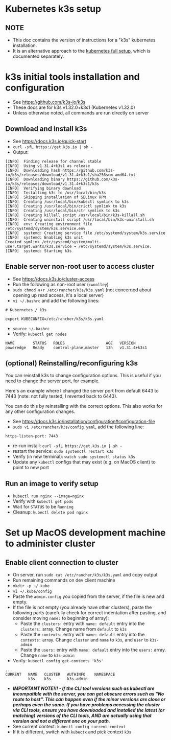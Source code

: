 # Kubernetes k3s setup

## NOTE

- This doc contains the version of instructions for a "k3s" kubernetes installation.
- It is an alternative approach to the [kubernetes full setup](./kubernetes_full_setup.md), which is documented separately.

# k3s initial tools installation and configuration

- See https://github.com/k3s-io/k3s
- These docs are for k3s v1.32.0+k3s1 (Kubernetes v1.32.0)
- Unless otherwise noted, all commands are run directly on server

## Download and install k3s

- See https://docs.k3s.io/quick-start
- `curl -sfL https://get.k3s.io | sh -`
- Output:
```
[INFO]  Finding release for channel stable
[INFO]  Using v1.31.4+k3s1 as release
[INFO]  Downloading hash https://github.com/k3s-io/k3s/releases/download/v1.31.4+k3s1/sha256sum-amd64.txt
[INFO]  Downloading binary https://github.com/k3s-io/k3s/releases/download/v1.31.4+k3s1/k3s
[INFO]  Verifying binary download
[INFO]  Installing k3s to /usr/local/bin/k3s
[INFO]  Skipping installation of SELinux RPM
[INFO]  Creating /usr/local/bin/kubectl symlink to k3s
[INFO]  Creating /usr/local/bin/crictl symlink to k3s
[INFO]  Creating /usr/local/bin/ctr symlink to k3s
[INFO]  Creating killall script /usr/local/bin/k3s-killall.sh
[INFO]  Creating uninstall script /usr/local/bin/k3s-uninstall.sh
[INFO]  env: Creating environment file /etc/systemd/system/k3s.service.env
[INFO]  systemd: Creating service file /etc/systemd/system/k3s.service
[INFO]  systemd: Enabling k3s unit
Created symlink /etc/systemd/system/multi-user.target.wants/k3s.service → /etc/systemd/system/k3s.service.
[INFO]  systemd: Starting k3s
```

## Enable server non-root user to access cluster

- See https://docs.k3s.io/cluster-access
- Run the following as non-root user (`cwoolley`)
- `sudo chmod a+r /etc/rancher/k3s/k3s.yaml` (not concerned about opening up read access, it's a local server)
- `vi ~/.bashrc` and add the following lines:
```
# Kubernetes / k3s

export KUBECONFIG=/etc/rancher/k3s/k3s.yaml
```
- `source ~/.bashrc`
- Verify: `kubectl get nodes`
```
NAME        STATUS   ROLES                  AGE   VERSION
poweredge   Ready    control-plane,master   13h   v1.31.4+k3s1
```

## (optional) Reinstalling/reconfiguring k3s


You can reinstall k3s to change configuration options. This is useful if you need to change the server port, for example.

Here's an example where I changed the server port from default 6443 to 7443 (note: not fully tested, I reverted back to 6443).

You can do this by reinstalling with the correct options. This also works for any other configuration changes.

- See https://docs.k3s.io/installation/configuration#configuration-file
- `sudo vi /etc/rancher/k3s/config.yaml`, add the following line:
```
https-listen-port: 7443
```
- re-run install: `curl -sfL https://get.k3s.io | sh -`
- restart the service: `sudo systemctl restart k3s`
- Verify (in new terminal): `watch sudo systemctl status k3s`
- Update any `kubectl` configs that may exist (e.g. on MacOS client) to point to new port

## Run an image to verify setup

- `kubectl run nginx --image=nginx`
- Verify with `kubectl get pods`
- Wait for `STATUS` to be `Running`
- Cleanup: `kubectl delete pod nginx`

# Set up MacOS development machine to administer cluster

## Enable client connection to cluster

- On server, run `sudo cat /etc/rancher/k3s/k3s.yaml` and copy output
- Run remaining commands on dev client machine
- `mkdir -p ~/.kube`
- `vi ~/.kube/config`
- Paste the `admin.config` you copied from the server, if the file is new and empty.
- If the file is not empty (you already have other clusters), paste the following parts (carefully check for correct indentation after pasting, and consider moving `name:` to beginning of array):
    - Paste the `clusters:` entry with `name: default` entry into the `clusters:` array. Change name from `default` to `k3s`
    - Paste the `contexts:` entry with `name: default` entry into the `contexts:` array. Change `cluster` and `name` to `k3s`, and `user` to `k3s-admin`
    - Paste the `users:` entry with `name: default` entry into the `users:` array. Change `name` to `k3s-admin`
- Verify: `kubectl config get-contexts 'k3s'`
```
...
CURRENT   NAME   CLUSTER   AUTHINFO    NAMESPACE
          k3s    k3s       k3s-admin
```
  - **_IMPORTANT NOTE!!! - If the CLI tool versions such as kubectl are incompatible with the server, you can get obscure errors such as "No route to host".
    This can happen even if the minor versions are close or perhaps even the same. If you have problems accessing the cluster via CLI tools, ensure you have
    downloaded and installed the latest (or matching) versions of the CLI tools, AND are actually using that version and not a different one on your path._**
- See current context: `kubectl config current-context`
- If it is different, switch with `kubectx` and pick context `k3s`
